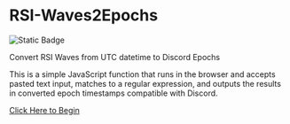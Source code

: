 # RSI-Waves2Epochs
![Static Badge](https://img.shields.io/badge/RSI_Waves2Epochs-SC_Open_dev-gold?logo=github&link=https%3A%2F%2Fsc-open.github.io%2FRSI-Waves2Epochs%2F)

Convert RSI Waves from UTC datetime to Discord Epochs

This is a simple JavaScript function that runs in the browser and accepts pasted text input, matches to a regular expression, and outputs the results in converted epoch timestamps compatible with Discord.

[Click Here to Begin](https://sc-open.github.io/RSI-Waves2Epochs/)
